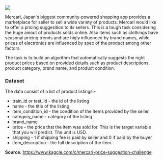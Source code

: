 <img src="https://retailinasia.com/wp-content/uploads/2020/02/Mercari-770x478.png">

Mercari, Japan's biggest community-powered shopping app provides a marketplace for seller to sell a wide variety of products. Mercari would like to offer a pricing suggesition to its sellers. This is a tough task considering the huge amout of products solds online. Also items such as clothings have seasonal pricing trends and are higly influenced by brand names, while prices of electronics are influenced by spec of the product among other factors.

The task is to build an algorithm that automatically suggests the right product prices based on provided details such as  product descriptions, product category, brand name, and product condition.

### Dataset

The data consist of a list of product listings:-
- train_id or test_id - the id of the listing
- name - the title of the listing. 
- item_condition_id - the condition of the items provided by the seller
- category_name - category of the listing
- brand_name
- price - the price that the item was sold for. This is the target variable that you will predict. The unit is USD. 
- shipping - 1 if shipping fee is paid by seller and 0 if paid by the buyer
- item_description - the full description of the item. 

**Source:** https://www.kaggle.com/c/mercari-price-suggestion-challenge